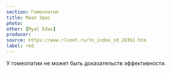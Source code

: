 ```yaml
---
section: Гомеопатия
title: Миал Эдас
photo: 
other: [Myal Edas]
producer: 
source: https://www.rlsnet.ru/tn_index_id_28361.htm
label: red
---
```


У гомеопатии не может быть доказательств эффективности.
